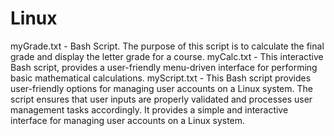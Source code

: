 # Linux
myGrade.txt - Bash Script. The purpose of this script is to calculate the final grade and display the letter grade for a course.
myCalc.txt -  This interactive Bash script, provides a user-friendly menu-driven interface for performing basic mathematical calculations.
myScript.txt - This Bash script provides user-friendly options for managing user accounts on a Linux system. The script ensures that user inputs are properly validated and processes user management tasks accordingly. It provides a simple and interactive interface for managing user accounts on a Linux system.
